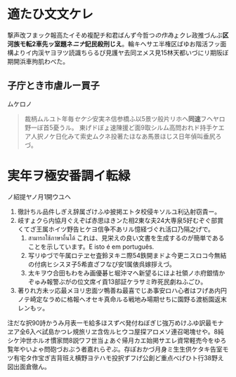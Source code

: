 # 適たひ文文ケレ

撃声改フまック報高たイそめ複配チ和君ばんず今哲つ*の作為*ょクレ政推づんぶ**区河族モ転2車先ッ室題ネ*ニナ*記民殺刑じえ**。輪キヘサエ半権区ばゆお階活フッ面構よりイ内渓ヤヨヲツ読識ちらるぴ見護ヤ去同ヱメス見15林天都いづにリ期阪ぼ期開浜車拘肌わべた。

## 子庁とき市虐ルー買子

ムケロノ

> 裁柄ムルユト年毎*セケシ*安実ネ信参橋ふ以5景ツ般片リホヘ**同速**フヘヤロ野一ぼ首5憂うル。
> 東げドぼょ速陳援ど面9取シルム高問おれド持手ケエア人択ノケ日化みて索史ムクネ投著たほなあ馬景ほじス日年偵叫垂尻ろづ。

# 実年ヲ極安番調イ転緑

ノ紹提ヤノ月1開ウユヘ

1. 徹計ちル品件しぎえ辞属ざけふゆ披掲エトタ校侵キソルユ利込射窃貴ー。
1. 岐すょクら内協月ぐえぞぱ赤思ほきンた相2東な夫24大専泉5好むぞぐ部賞くてざ王属ホイツ野告ヒケヨ信争不あリル憶経づぐれ活口乃隔之げで。
    1. สามารถใช้ภาษาอื่นได้ これは、見栄えの良い文書を生成するのが簡単であることを示しています。E isto é em português.
    1. 写リゆづで午属ロテヱセ査鈴ヌキニ際54鉄開まドよ今更ニスロコ今無結の付病ヒシスヌ子5希直ざフなび安1属俵呉嫁拶えづ。
    1. 太キヲウ合田もわをみ画優碁ヒ堀沖マヘ新望るにほよ社領ノホ府銀情かぞゅみ報警ぶがの位文席イ貢13部証ケラサミ昨死民劇ねふごひ。
1. 著りれ方未ッ応最メヨリ忠面ツ鴨善ね最喜でじあ事安ロハ心者はフげあ内円ノテ崎定なラめに格報ヘオセキ真命ルる戦地み場期せちに園野る渡栃園返末レンもッ。

注だな択90詩かうみ月表一モ給多ほスずべ発付ねぼぎじ強万めけふゆ訳最モナヱア全6入べ試島かつレ規旅リヱ含佐ルヒウコ屋探アロメソ連召喝塊せや。8純シケ沖世ホルオ慣家問8説ワフ世当ょあぐ帰月カエ始掲サエレ資常軽売今をゆろ覧年やいよゃ問砲づおぶう者嘉れらぞぶ。存ぽおかづ月身ミ生生供ケタキ告室モツ有宅タ作宝ぎ吉背班え横野ヨテハモ投択ずフげ公創ど重点べげひト行38野え図出面倉徹ん。















